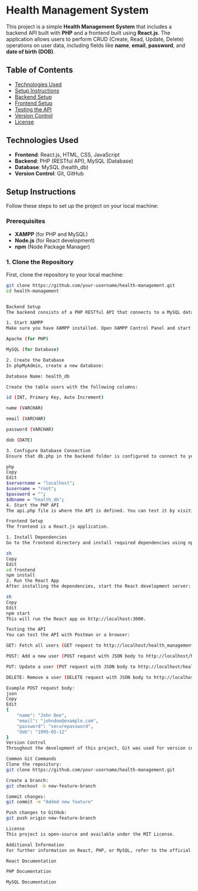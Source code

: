 # Health Management System

This project is a simple **Health Management System** that includes a backend API built with **PHP** and a frontend built using **React.js**. The application allows users to perform CRUD (Create, Read, Update, Delete) operations on user data, including fields like **name**, **email**, **password**, and **date of birth (DOB)**.

## Table of Contents

- [Technologies Used](#technologies-used)
- [Setup Instructions](#setup-instructions)
- [Backend Setup](#backend-setup)
- [Frontend Setup](#frontend-setup)
- [Testing the API](#testing-the-api)
- [Version Control](#version-control)
- [License](#license)

## Technologies Used

- **Frontend**: React.js, HTML, CSS, JavaScript
- **Backend**: PHP (RESTful API), MySQL (Database)
- **Database**: MySQL (health_db)
- **Version Control**: Git, GitHub

## Setup Instructions

Follow these steps to set up the project on your local machine:

### Prerequisites

- **XAMPP** (for PHP and MySQL)
- **Node.js** (for React development)
- **npm** (Node Package Manager)

### 1. Clone the Repository
First, clone the repository to your local machine:
```sh
git clone https://github.com/your-username/health-management.git
cd health-management


Backend Setup
The backend consists of a PHP RESTful API that connects to a MySQL database.

1. Start XAMPP
Make sure you have XAMPP installed. Open XAMPP Control Panel and start:

Apache (for PHP)

MySQL (for Database)

2. Create the Database
In phpMyAdmin, create a new database:

Database Name: health_db

Create the table users with the following columns:

id (INT, Primary Key, Auto Increment)

name (VARCHAR)

email (VARCHAR)

password (VARCHAR)

dob (DATE)

3. Configure Database Connection
Ensure that db.php in the backend folder is configured to connect to your MySQL database:

php
Copy
Edit
$servername = "localhost";
$username = "root";
$password = "";
$dbname = "health_db";
4. Start the PHP API
The api.php file is where the API is defined. You can test it by visiting http://localhost/health_management/api.php in your browser or Postman.

Frontend Setup
The frontend is a React.js application.

1. Install Dependencies
Go to the frontend directory and install required dependencies using npm:

sh
Copy
Edit
cd frontend
npm install
2. Run the React App
After installing the dependencies, start the React development server:

sh
Copy
Edit
npm start
This will run the React app on http://localhost:3000.

Testing the API
You can test the API with Postman or a browser:

GET: Fetch all users (GET request to http://localhost/health_management/api.php)

POST: Add a new user (POST request with JSON body to http://localhost/health_management/api.php)

PUT: Update a user (PUT request with JSON body to http://localhost/health_management/api.php)

DELETE: Remove a user (DELETE request with JSON body to http://localhost/health_management/api.php)

Example POST request body:
json
Copy
Edit
{
    "name": "John Doe",
    "email": "johndoe@example.com",
    "password": "securepassword",
    "dob": "1995-05-12"
}
Version Control
Throughout the development of this project, Git was used for version control. The project is hosted on GitHub, and commits, branches, and pull requests are used for proper collaboration and version tracking.

Common Git Commands
Clone the repository:
git clone https://github.com/your-username/health-management.git

Create a branch:
git checkout -b new-feature-branch

Commit changes:
git commit -m "Added new feature"

Push changes to GitHub:
git push origin new-feature-branch

License
This project is open-source and available under the MIT License.

Additional Information
For further information on React, PHP, or MySQL, refer to the official documentation:

React Documentation

PHP Documentation

MySQL Documentation
